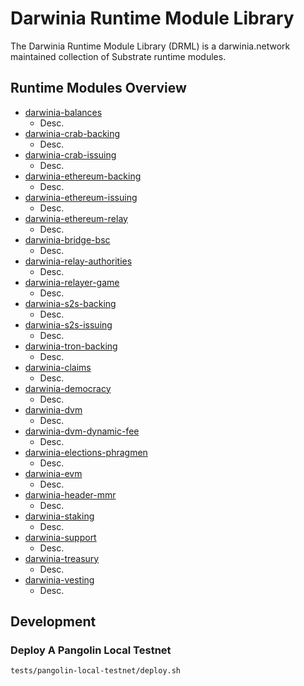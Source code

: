 # Darwinia Runtime Module Library
The Darwinia Runtime Module Library (DRML) is a darwinia.network maintained collection of Substrate runtime modules.

## Runtime Modules Overview
- [darwinia-balances](./frame/balances)
	- Desc.
- [darwinia-crab-backing](./frame/bridge/crab/backing)
	- Desc.
- [darwinia-crab-issuing](./frame/bridge/crab/issuing)
	- Desc.
- [darwinia-ethereum-backing](./frame/bridge/ethereum/backing)
	- Desc.
- [darwinia-ethereum-issuing](./frame/bridge/ethereum/issuing)
	- Desc.
- [darwinia-ethereum-relay](./frame/bridge/ethereum/relay)
	- Desc.
- [darwinia-bridge-bsc](./frame/bridge/ethereum-bsc)
	- Desc.
- [darwinia-relay-authorities](./frame/bridge/relay-authorities)
	- Desc.
- [darwinia-relayer-game](./frame/bridge/relayer-game)
	- Desc.
- [darwinia-s2s-backing](./frame/bridge/s2s/backing)
	- Desc.
- [darwinia-s2s-issuing](./frame/bridge/s2s/issuing)
	- Desc.
- [darwinia-tron-backing](./frame/bridge/tron/backing)
	- Desc.
- [darwinia-claims](./frame/claims)
	- Desc.
- [darwinia-democracy](./frame/democracy)
	- Desc.
- [darwinia-dvm](./frame/dvm)
	- Desc.
- [darwinia-dvm-dynamic-fee](./frame/dvm-dynamic-fee)
	- Desc.
- [darwinia-elections-phragmen](./frame/elections-phragmen)
	- Desc.
- [darwinia-evm](./frame/evm)
	- Desc.
- [darwinia-header-mmr](./frame/header-mmr)
	- Desc.
- [darwinia-staking](./frame/staking)
	- Desc.
- [darwinia-support](./frame/support)
	- Desc.
- [darwinia-treasury](./frame/treasury)
	- Desc.
- [darwinia-vesting](./frame/vesting)
	- Desc.

## Development

### Deploy A Pangolin Local Testnet
```sh
tests/pangolin-local-testnet/deploy.sh
```
